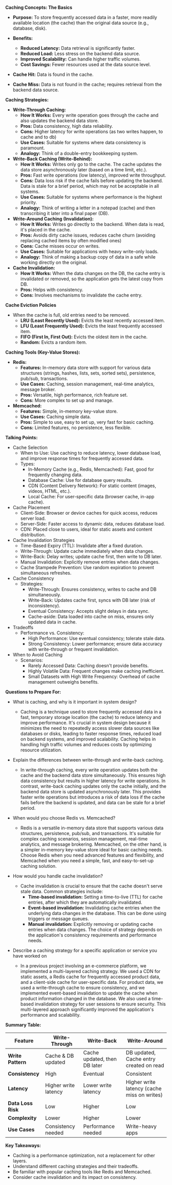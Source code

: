 **Caching Concepts: The Basics**

- **Purpose:** To store frequently accessed data in a faster, more readily available location (the cache) than the original data source (e.g., database, disk).
- **Benefits:**

  - **Reduced Latency:** Data retrieval is significantly faster.
  - **Reduced Load:** Less stress on the backend data source.
  - **Improved Scalability:** Can handle higher traffic volumes.
  - **Cost Savings:** Fewer resources used at the data source level.

- **Cache Hit:** Data is found in the cache.
- **Cache Miss:** Data is not found in the cache; requires retrieval from the backend data source.

**Caching Strategies:**

- **Write-Through Caching:**
  - **How It Works:** Every write operation goes through the cache and also updates the backend data store.
  - **Pros:** Data consistency, high data reliability.
  - **Cons:** Higher latency for write operations (as two writes happen, to cache and to db)
  - **Use Cases:** Suitable for systems where data consistency is paramount.
  - **Analogy:** Think of a double-entry bookkeeping system.
- **Write-Back Caching (Write-Behind):**
  - **How It Works:** Writes only go to the cache. The cache updates the data store asynchronously later (based on a time limit, etc.).
  - **Pros:** Fast write operations (low latency), improved write throughput.
  - **Cons:** Data loss risk if the cache fails before updating the backend. Data is stale for a brief period, which may not be acceptable in all systems.
  - **Use Cases:** Suitable for systems where performance is the highest priority.
  - **Analogy:** Think of writing a letter in a notepad (cache) and then transcribing it later into a final paper (DB).
- **Write-Around Caching (Invalidation):**
  - **How It Works:** Writes go directly to the backend. When data is read, it's placed in the cache.
  - **Pros:** Avoids dirty cache issues, reduces cache churn (avoiding replacing cached items by often modified ones)
  - **Cons:** Cache misses occur on writes.
  - **Use Cases:** Suitable for applications with heavy write-only loads.
  - **Analogy:** Think of making a backup copy of data in a safe while working directly on the original.
- **Cache Invalidation:**
  - **How It Works:** When the data changes on the DB, the cache entry is invalidated or removed, so the application gets the latest copy from DB.
  - **Pros:** Helps with consistency.
  - **Cons:** Involves mechanisms to invalidate the cache entry.

**Cache Eviction Policies**

- When the cache is full, old entries need to be removed.
  - **LRU (Least Recently Used):** Evicts the least recently accessed item.
  - **LFU (Least Frequently Used):** Evicts the least frequently accessed item.
  - **FIFO (First In, First Out):** Evicts the oldest item in the cache.
  - **Random:** Evicts a random item.

**Caching Tools (Key-Value Stores):**

- **Redis:**
  - **Features:** In-memory data store with support for various data structures (strings, hashes, lists, sets, sorted sets), persistence, pub/sub, transactions.
  - **Use Cases:** Caching, session management, real-time analytics, message broker.
  - **Pros:** Versatile, high performance, rich feature set.
  - **Cons:** More complex to set up and manage.
- **Memcached:**
  - **Features:** Simple, in-memory key-value store.
  - **Use Cases:** Caching simple data.
  - **Pros:** Simple to use, easy to set up, very fast for basic caching.
  - **Cons:** Limited features, no persistence, less flexible.

**Talking Points:**

- Cache Selection
  - When to Use: Use caching to reduce latency, lower database load, and improve response times for frequently accessed data.
  - Types:
    - In-Memory Cache (e.g., Redis, Memcached): Fast, good for frequently changing data.
    - Database Cache: Use for database query results.
    - CDN (Content Delivery Network): For static content (images, videos, HTML, etc.).
    - Local Cache: For user-specific data (browser cache, in-app cache).
- Cache Placement
  - Client-Side: Browser or device caches for quick access, reduces server load.
  - Server-Side: Faster access to dynamic data, reduces database load.
  - CDN: Placed close to users, ideal for static assets and content distribution.
- Cache Invalidation Strategies
  - Time-Based Expiry (TTL): Invalidate after a fixed duration.
  - Write-Through: Update cache immediately when data changes.
  - Write-Back: Delay writes; update cache first, then write to DB later.
  - Manual Invalidation: Explicitly remove entries when data changes.
  - Cache Stampede Prevention: Use random expiration to prevent simultaneous refreshes.
- Cache Consistency
  - Strategies:
    - Write-Through: Ensures consistency, writes to cache and DB simultaneously.
    - Write-Back: Updates cache first, syncs with DB later (risk of inconsistency).
    - Eventual Consistency: Accepts slight delays in data sync.
    - Cache-aside: Data loaded into cache on miss, ensures only updated data in cache.
- Tradeoffs
  - Performance vs. Consistency:
    - High Performance: Use eventual consistency; tolerate stale data.
    - Strong Consistency: Lower performance; ensure data accuracy with write-through or frequent invalidation.
- When to Avoid Caching
  - Scenarios:
    - Rarely Accessed Data: Caching doesn't provide benefits.
    - Highly Volatile Data: Frequent changes make caching inefficient.
    - Small Datasets with High Write Frequency: Overhead of cache management outweighs benefits.

**Questions to Prepare For:**

- What is caching, and why is it important in system design?

  - Caching is a technique used to store frequently accessed data in a fast, temporary storage location (the cache) to reduce latency and improve performance. It's crucial in system design because it minimizes the need to repeatedly access slower data sources like databases or disks, leading to faster response times, reduced load on backend systems, and improved scalability. Caching helps in handling high traffic volumes and reduces costs by optimizing resource utilization.

- Explain the differences between write-through and write-back caching.

  - In write-through caching, every write operation updates both the cache and the backend data store simultaneously. This ensures high data consistency but results in higher latency for write operations. In contrast, write-back caching updates only the cache initially, and the backend data store is updated asynchronously later. This provides faster write operations but introduces a risk of data loss if the cache fails before the backend is updated, and data can be stale for a brief period.

- When would you choose Redis vs. Memcached?

  - Redis is a versatile in-memory data store that supports various data structures, persistence, pub/sub, and transactions. It's suitable for complex caching scenarios, session management, real-time analytics, and message brokering. Memcached, on the other hand, is a simpler in-memory key-value store ideal for basic caching needs. Choose Redis when you need advanced features and flexibility, and Memcached when you need a simple, fast, and easy-to-set-up caching solution.

- How would you handle cache invalidation?

  - Cache invalidation is crucial to ensure that the cache doesn't serve stale data. Common strategies include:
    - **Time-based invalidation:** Setting a time-to-live (TTL) for cache entries, after which they are automatically invalidated.
    - **Event-based invalidation:** Invalidating cache entries when the underlying data changes in the database. This can be done using triggers or message queues.
    - **Manual invalidation:** Explicitly removing or updating cache entries when data changes.
      The choice of strategy depends on the application's consistency requirements and performance needs.

- Describe a caching strategy for a specific application or service you have worked on
  - In a previous project involving an e-commerce platform, we implemented a multi-layered caching strategy. We used a CDN for static assets, a Redis cache for frequently accessed product data, and a client-side cache for user-specific data. For product data, we used a write-through cache to ensure consistency, and we implemented event-based invalidation to update the cache when product information changed in the database. We also used a time-based invalidation strategy for user sessions to ensure security. This multi-layered approach significantly improved the application's performance and scalability.

**Summary Table:**

| Feature            | Write-Through        | Write-Back                   | Write-Around                                |
| ------------------ | -------------------- | ---------------------------- | ------------------------------------------- |
| **Write Pattern**  | Cache & DB updated   | Cache updated, then DB later | DB updated, Cache entry created on read     |
| **Consistency**    | High                 | Eventual                     | Consistent                                  |
| **Latency**        | Higher write latency | Lower write latency          | Higher write latency (cache miss on writes) |
| **Data Loss Risk** | Low                  | Higher                       | Low                                         |
| **Complexity**     | Lower                | Higher                       | Lower                                       |
| **Use Cases**      | Consistency needed   | Performance needed           | Write-heavy apps                            |

**Key Takeaways:**

- Caching is a performance optimization, not a replacement for other layers.
- Understand different caching strategies and their tradeoffs.
- Be familiar with popular caching tools like Redis and Memcached.
- Consider cache invalidation and its impact on consistency.
